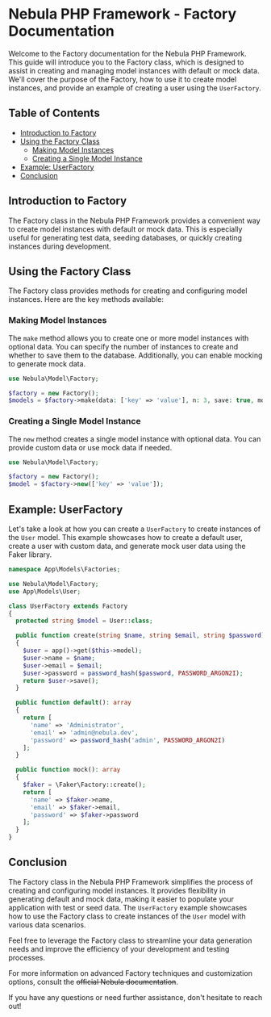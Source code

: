 # Nebula PHP Framework - Factory Documentation

Welcome to the Factory documentation for the Nebula PHP Framework. This guide will introduce you to the Factory class, which is designed to assist in creating and managing model instances with default or mock data. We'll cover the purpose of the Factory, how to use it to create model instances, and provide an example of creating a user using the `UserFactory`.

## Table of Contents

- [Introduction to Factory](#introduction-to-factory)
- [Using the Factory Class](#using-the-factory-class)
  - [Making Model Instances](#making-model-instances)
  - [Creating a Single Model Instance](#creating-a-single-model-instance)
- [Example: UserFactory](#example-userfactory)
- [Conclusion](#conclusion)

## Introduction to Factory

The Factory class in the Nebula PHP Framework provides a convenient way to create model instances with default or mock data. This is especially useful for generating test data, seeding databases, or quickly creating instances during development.

## Using the Factory Class

The Factory class provides methods for creating and configuring model instances. Here are the key methods available:

### Making Model Instances

The `make` method allows you to create one or more model instances with optional data. You can specify the number of instances to create and whether to save them to the database. Additionally, you can enable mocking to generate mock data.

```php
use Nebula\Model\Factory;

$factory = new Factory();
$models = $factory->make(data: ['key' => 'value'], n: 3, save: true, mock: false);
```

### Creating a Single Model Instance

The `new` method creates a single model instance with optional data. You can provide custom data or use mock data if needed.

```php
use Nebula\Model\Factory;

$factory = new Factory();
$model = $factory->new(['key' => 'value']);
```

## Example: UserFactory

Let's take a look at how you can create a `UserFactory` to create instances of the `User` model. This example showcases how to create a default user, create a user with custom data, and generate mock user data using the Faker library.

```php
namespace App\Models\Factories;

use Nebula\Model\Factory;
use App\Models\User;

class UserFactory extends Factory
{
  protected string $model = User::class;

  public function create(string $name, string $email, string $password): ?User
  {
    $user = app()->get($this->model);
    $user->name = $name;
    $user->email = $email;
    $user->password = password_hash($password, PASSWORD_ARGON2I);
    return $user->save();
  }

  public function default(): array
  {
    return [
      'name' => 'Administrator',
      'email' => 'admin@nebula.dev',
      'password' => password_hash('admin', PASSWORD_ARGON2I)
    ];
  }

  public function mock(): array
  {
    $faker = \Faker\Factory::create();
    return [
      'name' => $faker->name,
      'email' => $faker->email,
      'password' => $faker->password
    ];
  }
}
```

## Conclusion

The Factory class in the Nebula PHP Framework simplifies the process of creating and configuring model instances. It provides flexibility in generating default and mock data, making it easier to populate your application with test or seed data. The `UserFactory` example showcases how to use the Factory class to create instances of the `User` model with various data scenarios.

Feel free to leverage the Factory class to streamline your data generation needs and improve the efficiency of your development and testing processes.

For more information on advanced Factory techniques and customization options, consult the <s>official Nebula documentation</s>.

If you have any questions or need further assistance, don't hesitate to reach out!
